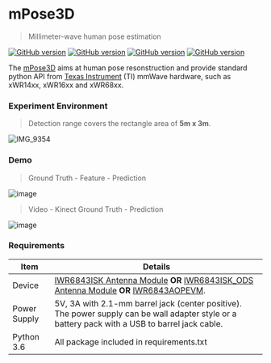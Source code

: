 # mPose3D
> Millimeter-wave human pose estimation

<p align="left">
    <a href="https://github.com/KylinC/mmVital-Signs"><img src="https://img.shields.io/badge/Python-3.6-blue" alt="GitHub version"></a>
    <a href="https://github.com/KylinC/mmVital-Signs"><img src="https://img.shields.io/badge/C%2FC%2B%2B-98-yellow" alt="GitHub version"></a>
    <a href="https://github.com/KylinC/mmVital-Signs"><img src="https://img.shields.io/badge/TI%20mmWave%20SDK-3.5.x.x-orange" alt="GitHub version"></a>
    <a href="https://github.com/KylinC/mmVital-Signs"><img src="https://img.shields.io/badge/CCS-8.3.1-lightgrey" alt="GitHub version"></a>
  </p>

The [mPose3D](https://github.com/KylinC/mPose3D) aims at human pose resonstruction and provide standard python API from [Texas Instrument](https://www.ti.com.cn/) (TI) mmWave hardware, such as xWR14xx, xWR16xx and xWR68xx.

### Experiment Environment

> Detection range covers the rectangle area of **5m x 3m**.

![IMG_9354](http://kylinhub.oss-cn-shanghai.aliyuncs.com/2021-05-19-121039.jpg)



### Demo

> Ground Truth - Feature - Prediction

![image](https://github.com/KylinC/mPose3D/blob/main/docs/cut2.gif)   

> Video - Kinect Ground Truth - Prediction

![image](https://github.com/KylinC/mPose3D/blob/main/docs/cut.gif)   



### Requirements

| **Item**     | **Details**                                                  |
| ------------ | ------------------------------------------------------------ |
| Device       | [IWR6843ISK Antenna Module](http://www.ti.com/tool/IWR6843ISK) **OR** [IWR6843ISK_ODS Antenna Module](http://www.ti.com/tool/IWR6843ISK-ODS) **OR** [IWR6843AOPEVM](http://www.ti.com/tool/IWR6843AOPEVM). |
| Power Supply | 5V, 3A with 2.1-mm barrel jack (center positive). The power supply can be wall adapter style or a battery pack with a USB to barrel jack cable. |
| Python 3.6   | All package included in requirements.txt                     |